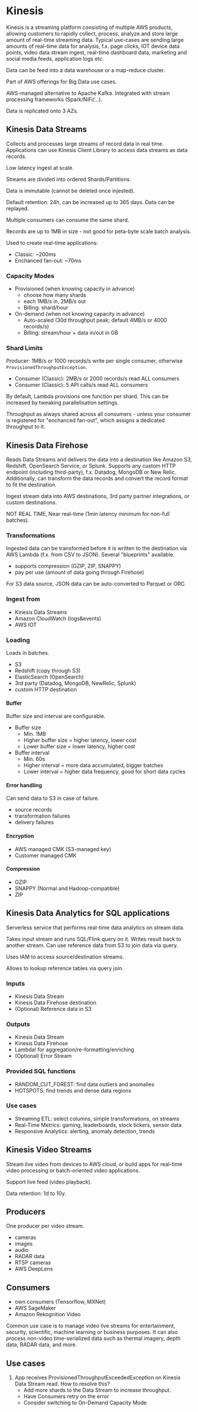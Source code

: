 # Kinesis

Kinesis is a streaming platform consisting of multiple AWS products, allowing
customers to rapidly collect, process, analyze and store large amount of
real-time streaming data. Typical use-cases are sending large amounts of
real-time data for analysis, f.x. page clicks, IOT device data points, video
data stream ingest, real-time dashboard data, marketing and social media feeds,
application logs etc.

Data can be feed into a data warehouse or a map-reduce cluster.

Part of AWS offerings for Big Data use cases.

AWS-managed alternative to Apache Kafka. Integrated with stream processing
frameworks (Spark/NiFi/...).

Data is replicated onto 3 AZs.

## Kinesis Data Streams

Collects and processes large streams of record data in real time. Applications
can use Kinesis Client Library to access data streams as data records.

Low latency ingest at scale.

Streams are divided into ordered Shards/Partitions.

Data is immutable (cannot be deleted once injested).

Default retention: 24h, can be increased up to 365 days. Data can be replayed.

Multiple consumers can consume the same shard.

Records are up to 1MB in size - not good for peta-byte scale batch analysis.

Used to create real-time applications:

- Classic: ~200ms
- Enchanced fan-out: ~70ms

### Capacity Modes

- Provisioned (when knowing capacity in advance)
  - choose how many shards
  - each 1MB/s in, 2MB/s out
  - Billing: shard/hour
- On-demand (when not knowing capacity in advance)
  - Auto-scaled (30d throughput peak; default 4MB/s or 4000 records/s)
  - Billing: stream/hour + data in/out in GB

### Shard Limits

Producer: 1MB/s or 1000 records/s write per single consumer, otherwise
`ProvisionedThroughputException`.

- Consumer (Classic): 2MB/s or 2000 records/s read ALL consumers
- Consumer (Classic): 5 API calls/s read ALL consumers

By default, Lambda provisions one function per shard. This can be increased by
tweaking parallelisation settings.

Throughput as always shared across all consumers - unless your consumer is
registered for "enchanced fan-out", which assigns a dedicated throughput to it.

## Kinesis Data Firehose

Reads Data Streams and delivers the data into a destination like Amazon S3,
Redshift, OpenSearch Service, or Splunk. Supports any custom HTTP endpoint
(including third-party), f.x. Datadog, MongoDB or New Relic. Additionally, can
transform the data records and convert the record format to fit the destination.

Ingest stream data into AWS destinations, 3rd party partner integrations, or
custom destinations.

NOT REAL TIME, Near real-time (1min latency minimum for non-full batches).

### Transformations

Ingested data can be transformed before it is written to the destination via AWS
Lambda (f.x. from CSV to JSON). Several "blueprints" available.

- supports compression (GZIP, ZIP, SNAPPY)
- pay per use (amount of data going through Firehose)

For S3 data source, JSON data can be auto-converted to Parquet or ORC.

### Ingest from

- Kinesis Data Streams
- Amazon CloudWatch (logs&events)
- AWS IOT

### Loading

Loads in batches.

- S3
- Redshift (copy through S3)
- ElasticSearch (OpenSearch)
- 3rd party (Datadog, MongoDB, NewRelic, Splunk)
- custom HTTP destination

#### Buffer

Buffer size and interval are configurable.

- Buffer size
  - Min. 1MB
  - Higher buffer size = higher latency, lower cost
  - Lower buffer size = lower latency, higher cost
- Buffer interval
  - Min. 60s
  - Higher interval = more data accumulated, bigger batches
  - Lower interval = higher data frequency, good for short data cycles

#### Error handling

Can send data to S3 in case of failure.

- source records
- transformation failures
- delivery failures

#### Encryption

- AWS managed CMK (S3-managed key)
- Customer managed CMK

#### Compression

- GZIP
- SNAPPY (Normal and Hadoop-compatible)
- ZIP

## Kinesis Data Analytics for SQL applications

Serverless service that performs real-time data analytics on stream data.

Takes input stream and runs SQL/Flink query on it. Writes result back to another
stream. Can use reference data from S3 to join data via query.

Uses IAM to access source/destination streams.

Allows to lookup reference tables via query join.

### Inputs

- Kinesis Data Stream
- Kinesis Data Firehose destination
- (Optional) Reference data in S3

### Outputs

- Kinesis Data Stream
- Kinesis Data Firehose
- Lambda! for aggregation/re-formatting/enriching
- (Optional) Error Stream

### Provided SQL functions

- RANDOM_CUT_FOREST: find data outliers and anomalies
- HOTSPOTS: find trends and dense data regions

### Use cases

- Streaming ETL: select columns, simple transformations, on streams
- Real-Time Metrics: gaming, leaderboards, stock tickers, sensor data
- Responsive Analytics: alerting, anomaly detection, trends

## Kinesis Video Streams

Stream live video from devices to AWS cloud, or build apps for real-time video
processing or batch-oriented video applications.

Support live feed (video playback).

Data retention: 1d to 10y.

## Producers

One producer per video stream.

- cameras
- images
- audio
- RADAR data
- RTSP cameras
- AWS DeepLens

## Consumers

- own consumers (Tensorflow, MXNet)
- AWS SageMaker
- Amazon Rekognition Video

Common use case is to manage video live streams for entertainment, security,
scientific, machine learning or business purposes. It can also process non-video
time-serialized data such as thermal imagery, depth data, RADAR data, and more.

## Use cases

1. App receives ProvisionedThroughputExceededException on Kinesis Data Stream
   read. How to resolve this?
   - Add more shards to the Data Stream to increase throughput.
   - Have Consumers retry on the error
   - Consider switching to On-Demand Capacity Mode
